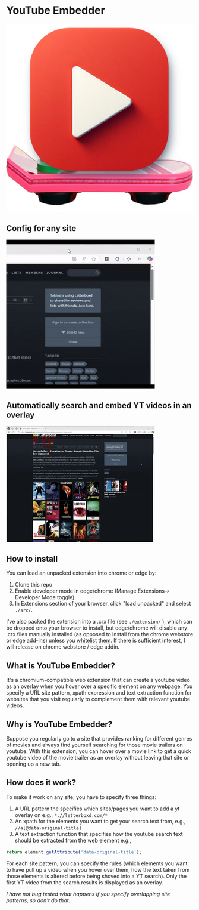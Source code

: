 
# YouTube Embedder
![configuring yt_embedder](https://github.com/dylanwalker/yt_embedder/blob/main/images/yt_embedder.png)
## Config for any site
![configuring yt_embedder](https://github.com/dylanwalker/yt_embedder/blob/main/yt_embedder1.gif)

## Automatically search and embed YT videos in an overlay
![running yt_embedder](https://github.com/dylanwalker/yt_embedder/blob/main/yt_embedder2.gif)

## How to install
You can load an unpacked extension into chrome or edge by:
1) Clone this repo
2) Enable developer mode in edge/chrome (Manage Extensions-> Developer Mode toggle)
3) In Extensions section of your browser, click "load unpacked" and select `./src/`.

I've also packed the extension into a .crx file (see `./extension/` ), which can be dropped onto your browser to install, but edge/chrome will disable any .crx files manually installed (as opposed to install from the chrome webstore or edge add-ins) unless you [whitelist them](https://techjourney.net/chrome-edge-disables-crx-installed-extensions-workarounds-to-turn-on/). If there is sufficient interest, I will release on chrome webstore / edge addin.

## What is YouTube Embedder?

It's a chromium-compatible web extension that can create a youtube video as an overlay when you hover over a specific element on any webpage. You specify a URL site pattern, xpath expression and text extraction function for websites that you visit regularly to complement them with relevant youtube videos. 

## Why is YouTube Embedder?

Suppose you regularly go to a site that provides ranking for different genres of movies and always find yourself searching for those movie trailers on youtube.  With this extension, you can hover over a movie link to get a quick youtube video of the movie trailer as an overlay without leaving that site or opening up a new tab.

## How does it work?

To make it work on any site, you have to specify three things:

1) A URL pattern the specifies which sites/pages you want to add a yt overlay on e.g., `*://letterboxd.com/*`
2) An xpath for the elements you want to get your search text from, e.g., `//a[@data-original-title]`
3) A text extraction function that specifies how the youtube search text should be extracted from the web element e.g., 
```javascript
return element.getAttribute('data-original-title');
```

For each site pattern, you can specify the rules (which elements you want to have pull up a video when you hover over them; how the text taken from those elements is altered before being shoved into a YT search). Only the first YT video from the search results is displayed as an overlay.   

*I have not bug tested what happens if you specify overlapping site patterns, so don't do that.*

